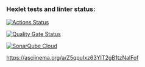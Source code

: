 ### Hexlet tests and linter status:
[![Actions Status](https://github.com/Estepa08/frontend-project-44/actions/workflows/hexlet-check.yml/badge.svg)](https://github.com/Estepa08/frontend-project-44/actions)

[![Quality Gate Status](https://sonarcloud.io/api/project_badges/measure?project=Estepa08_frontend-project-44&metric=alert_status)](https://sonarcloud.io/summary/new_code?id=Estepa08_frontend-project-44)

[![SonarQube Cloud](https://sonarcloud.io/images/project_badges/sonarcloud-light.svg)](https://sonarcloud.io/summary/new_code?id=Estepa08_frontend-project-44)

https://asciinema.org/a/Z5qpuIxz63YIT2gB1tzNalFof

